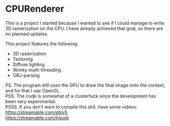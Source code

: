 # CPURenderer

This is a project I started because I wanted to see if I could manage to write 3D rasterization on the CPU. I have already achieved that goal, so there are no planned updates.

This project features the following:
- 3D rasterization
- Texturing
- Diffuse lighting
- Wonky multi-threading
- OBJ-parsing

PS. The program still uses the GPU to draw the final image onto the context, and for that I use OpenGL. <br>
PSS. The code is somewhat of a clusterfuck since the development has been very experimental. <br>
PSSS. If you don't want to compile this shit, have some videos:<br>
https://streamable.com/pbiv5<br>
https://streamable.com/hguxb<br>
